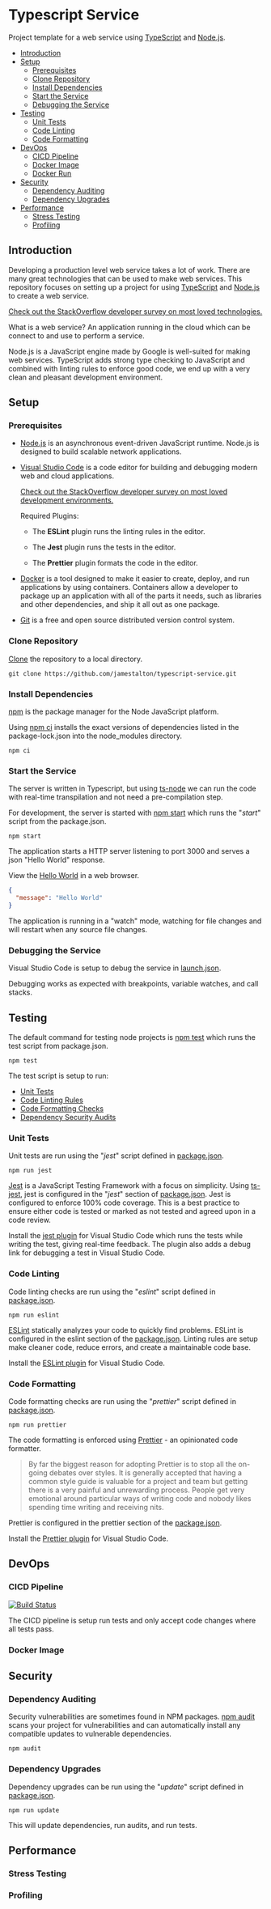 # Typescript Service

Project template for a web service using [TypeScript](https://www.typescriptlang.org/) and [Node.js](https://nodejs.org/en/).

- [Introduction](#introduction)
- [Setup](#setup)
  - [Prerequisites](#prerequisites)
  - [Clone Repository](#clone-repository)
  - [Install Dependencies](#install-dependencies)
  - [Start the Service](#start-the-service)
  - [Debugging the Service](#debugging-the-service)
- [Testing](#testing)
  - [Unit Tests](#unit-tests)
  - [Code Linting](#code-linting)
  - [Code Formatting](#code-formatting)
- [DevOps](#devops)
  - [CICD Pipeline](#cicd-pipeline)
  - [Docker Image](#docker-image)
  - [Docker Run](#docker-run)
- [Security](#security)
  - [Dependency Auditing](#dependency-auditing)
  - [Dependency Upgrades](#dependency-upgrades)
- [Performance](#performance)
  - [Stress Testing](#stress-testing)
  - [Profiling](#profiling)

<!-- NodeJS and Typescript are a good choice for creating a http server. Strong type-checking, fast development, great environment, strong community, and good performance all make for a very pleasant and powerful technology for web services.

This template includes:

- Typescript transpilation using TS-Node
- Debugging setup for VSCode
- Unit Tests using Jest
- Linting using ESLint
- Formatting using Prettier
- Security Audits using NPM
- Support for building a Docker Image -->

## Introduction

Developing a production level web service takes a lot of work. There are many great technologies that can be used to make web services. This repository focuses on setting up a project for using [TypeScript](https://www.typescriptlang.org/) and [Node.js](https://nodejs.org/en/) to create a web service.

[Check out the StackOverflow developer survey on most loved technologies.](https://insights.stackoverflow.com/survey/2019#most-loved-dreaded-and-wanted)

What is a web service? An application running in the cloud which can be connect to and use to perform a service.

Node.js is a JavaScript engine made by Google is well-suited for making web services. TypeScript adds strong type checking to JavaScript and combined with linting rules to enforce good code, we end up with a very clean and pleasant development environment.

## Setup

### Prerequisites

- [Node.js](https://nodejs.org/en/about/) is an asynchronous event-driven JavaScript runtime. Node.js is designed to build scalable network applications.

- [Visual Studio Code]() is a code editor for building and debugging modern web and cloud applications.

  [Check out the StackOverflow developer survey on most loved development environments.](https://insights.stackoverflow.com/survey/2019#development-environments-and-tools)

  Required Plugins:

  - The **ESLint** plugin runs the linting rules in the editor.

  - The **Jest** plugin runs the tests in the editor.

  - The **Prettier** plugin formats the code in the editor.

- [Docker](https://www.docker.com/get-started) is a tool designed to make it easier to create, deploy, and run applications by using containers. Containers allow a developer to package up an application with all of the parts it needs, such as libraries and other dependencies, and ship it all out as one package.

- [Git](https://git-scm.com/) is a free and open source distributed version control system.

### Clone Repository

[Clone](https://git-scm.com/docs/git-clone) the repository to a local directory.

```
git clone https://github.com/jamestalton/typescript-service.git
```

### Install Dependencies

[npm](https://www.npmjs.com/) is the package manager for the Node JavaScript platform.

Using [npm ci](https://docs.npmjs.com/cli/ci.html) installs the exact versions of dependencies listed in the package-lock.json into the node_modules directory.

```
npm ci
```

### Start the Service

The server is written in Typescript, but using [ts-node](https://github.com/TypeStrong/ts-node) we can run the code with real-time transpilation and not need a pre-compilation step.

For development, the server is started with [npm start](https://docs.npmjs.com/cli/start.html) which runs the "*start*" script from the package.json.

```
npm start
```

The application starts a HTTP server listening to port 3000 and serves a json "Hello World" response.

View the [Hello World](http://localhost:3000) in a web browser.

```json
{
  "message": "Hello World"
}
```

The application is running in a "watch" mode, watching for file changes and will restart when any source file changes.

### Debugging the Service

Visual Studio Code is setup to debug the service in [launch.json](./.vscode/launch.json).

Debugging works as expected with breakpoints, variable watches, and call stacks.

## Testing

The default command for testing node projects is [npm test](https://docs.npmjs.com/cli/test) which runs the test script from package.json.

```
npm test
```

The test script is setup to run:

- [Unit Tests](#unit-tests)
- [Code Linting Rules](#code-linting)
- [Code Formatting Checks](#code-formatting)
- [Dependency Security Audits](#dependency-auditing)

### Unit Tests

Unit tests are run using the "*jest*" script defined in [package.json](./package.json).

```
npm run jest
```

[Jest](https://jestjs.io/) is a JavaScript Testing Framework with a focus on simplicity. Using [ts-jest](https://github.com/kulshekhar/ts-jest), jest is configured in the "*jest*" section of [package.json](./package.json). Jest is configured to enforce 100% code coverage. This is a best practice to ensure either code is tested or marked as not tested and agreed upon in a code review.

Install the [jest plugin](https://marketplace.visualstudio.com/items?itemName=Orta.vscode-jest) for Visual Studio Code which runs the tests while writing the test, giving real-time feedback. The plugin also adds a debug link for debugging a test in Visual Studio Code.

### Code Linting

Code linting checks are run using the "*eslint*" script defined in [package.json](./package.json).

```
npm run eslint
```

[ESLint](https://eslint.org/) statically analyzes your code to quickly find problems. ESLint is configured in the eslint section of the [package.json](./package.json). Linting rules are setup make cleaner code, reduce errors, and create a maintainable code base.

Install the [ESLint plugin](https://marketplace.visualstudio.com/items?itemName=dbaeumer.vscode-eslint) for Visual Studio Code.

### Code Formatting

Code formatting checks are run using the "*prettier*" script defined in [package.json](./package.json).

```
npm run prettier
```

The code formatting is enforced using [Prettier](https://prettier.io/) - an opinionated code formatter.

> By far the biggest reason for adopting Prettier is to stop all the on-going debates over styles. It is generally accepted that having a common style guide is valuable for a project and team but getting there is a very painful and unrewarding process. People get very emotional around particular ways of writing code and nobody likes spending time writing and receiving nits.
> 

Prettier is configured in the prettier section of the [package.json](./package.json).

Install the [Prettier plugin](https://github.com/prettier/prettier-vscode) for Visual Studio Code.

## DevOps


### CICD Pipeline

[![Build Status](https://travis-ci.com/jamestalton/typescript-service.svg?branch=master)](https://travis-ci.com/jamestalton/typescript-service)

The CICD pipeline is setup run tests and only accept code changes where all tests pass.

### Docker Image

<!-- The project is also setup to support docker.

You need to have a docker environment installed locally to build and run the docker image.

#### Docker Build

To build the docker image

```
npm run docker:build
```

### Docker Run

To run the docker image as a docker container

```
npm run docker:run
``` -->


## Security

### Dependency Auditing

Security vulnerabilities are sometimes found in NPM packages. [npm audit](https://docs.npmjs.com/cli/audit) scans your project for vulnerabilities and can automatically install any compatible updates to vulnerable dependencies.

```
npm audit
```

### Dependency Upgrades

Dependency upgrades can be run using the "*update*" script defined in [package.json](./package.json).

```
npm run update
```

This will update dependencies, run audits, and run tests.

## Performance

### Stress Testing

### Profiling
